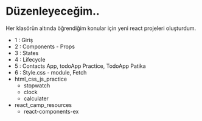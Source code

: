 
# Düzenleyeceğim..


Her klasörün altında öğrendiğim konular için yeni react projeleri oluşturdum. 

- 1 : Giriş
- 2 : Components - Props
- 3 : States
- 4 : Lifecycle
- 5 : Contacts App, todoApp Practice, TodoApp Patika
- 6 : Style.css - module, Fetch
- html_css_js_practice
    - stopwatch
    - clock 
    - calculater
- react_camp_resources
    - react-components-ex